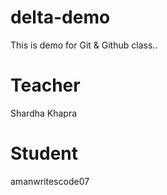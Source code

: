 # delta-demo
This is demo for Git &amp; Github class..

# Teacher
Shardha Khapra

# Student 
amanwritescode07